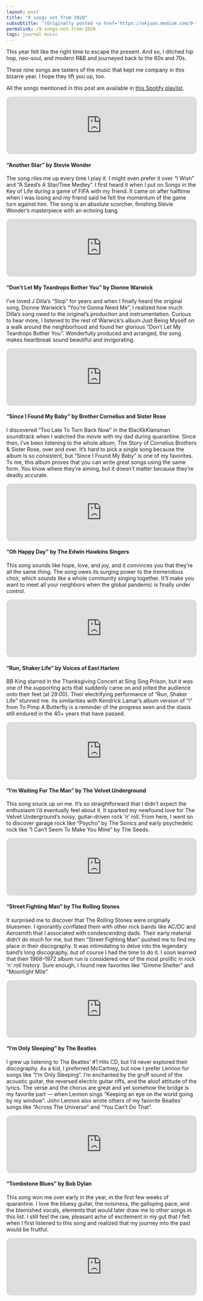 ```yaml
---
layout: post
title: "9 songs not from 2020"
subsubtitle: "(Originally posted <a href='https://okjuan.medium.com/9-favorite-songs-not-from-2020-e1c1f285269c'>on okjuan.medium.com</a>.)"
permalink: /9-songs-not-from-2020
tags: journal music
---
```


This year felt like the right time to escape the present.
And so, I ditched hip hop, neo-soul, and modern R&B and journeyed back to the 60s and 70s.
<!--more-->
These nine songs are tasters of the music that kept me company in this bizarre year.
I hope they lift you up, too.

All the songs mentioned in this post are available in [this Spotify playlist](https://open.spotify.com/playlist/347yAgEmyZmSDEDMfzn7zu?si=_nSEKzNjRY2lNh9a2GtrYA).

<iframe style="border-radius:12px" src="https://open.spotify.com/embed/playlist/347yAgEmyZmSDEDMfzn7zu?utm_source=generator" width="100%" height="152" frameBorder="0" allowfullscreen="" allow="autoplay; clipboard-write; encrypted-media; fullscreen; picture-in-picture" loading="lazy"></iframe>

#### “Another Star” by Stevie Wonder
The song riles me up every time I play it.
I might even prefer it over “I Wish” and “A Seed’s A Star/Tree Medley”.
I first heard it when I put on Songs in the Key of Life during a game of FIFA with my friend.
It came on after halftime when I was losing and my friend said he felt the momentum of the game turn against him.
The song is an absolute scorcher, finishing Stevie Wonder’s masterpiece with an echoing bang.

<iframe style="border-radius:12px" src="https://open.spotify.com/embed/track/5owFj7EOftzR9x5zciL0Bm?utm_source=generator" width="100%" height="152" frameBorder="0" allowfullscreen="" allow="autoplay; clipboard-write; encrypted-media; fullscreen; picture-in-picture" loading="lazy"></iframe>

#### “Don’t Let My Teardrops Bother You” by Dionne Warwick
I’ve loved J Dilla’s “Stop” for years and when I finally heard the original song, Dionne Warwick’s “You’re Gonna Need Me”, I realized how much Dilla’s song owed to the original’s production and instrumentation.
Curious to hear more, I listened to the rest of Warwick’s album Just Being Myself on a walk around the neighborhood and found her glorious “Don’t Let My Teardrops Bother You”.
Wonderfully produced and arranged, the song makes heartbreak sound beautiful and invigorating.

<iframe style="border-radius:12px" src="https://open.spotify.com/embed/track/0RqNzHgFwADfc3gPv7xNT8?utm_source=generator" width="100%" height="152" frameBorder="0" allowfullscreen="" allow="autoplay; clipboard-write; encrypted-media; fullscreen; picture-in-picture" loading="lazy"></iframe>

#### “Since I Found My Baby” by Brother Cornelius and Sister Rose
I discovered “Too Late To Turn Back Now” in the BlacKkKlansman soundtrack when I watched the movie with my dad during quarantine.
Since then, I’ve been listening to the whole album, The Story of Cornelius Brothers & Sister Rose, over and over.
It’s hard to pick a single song because the album is so consistent, but “Since I Found My Baby” is one of my favorites.
To me, this album proves that you can write great songs using the same form.
You know where they’re aiming, but it doesn’t matter because they’re deadly accurate.

<iframe style="border-radius:12px" src="https://open.spotify.com/embed/track/7ioli04BC5rpLV8Eovt4Rb?utm_source=generator" width="100%" height="152" frameBorder="0" allowfullscreen="" allow="autoplay; clipboard-write; encrypted-media; fullscreen; picture-in-picture" loading="lazy"></iframe>

#### “Oh Happy Day” by The Edwin Hawkins Singers
This song sounds like hope, love, and joy, and it convinces you that they’re all the same thing.
The song owes its surging power to the tremendous choir, which sounds like a whole community singing together.
It’ll make you want to meet all your neighbors when the global pandemic is finally under control.

<iframe style="border-radius:12px" src="https://open.spotify.com/embed/track/34yIb7hw5SuR80au1BHTtt?utm_source=generator" width="100%" height="152" frameBorder="0" allowfullscreen="" allow="autoplay; clipboard-write; encrypted-media; fullscreen; picture-in-picture" loading="lazy"></iframe>

#### “Run, Shaker Life” by Voices of East Harlem
BB King starred in the Thanksgiving Concert at Sing Sing Prison, but it was one of the supporting acts that suddenly came on and jolted the audience onto their feet (at 29:00).
Their electrifying performance of “Run, Shaker Life” stunned me.
Its similarities with Kendrick Lamar’s album version of “i” from To Pimp A Butterfly is a reminder of the progress seen and the stasis still endured in the 40+ years that have passed.

<iframe style="border-radius:12px" src="https://open.spotify.com/embed/track/40jG7x0VVLcBfAoFPR4Xam?utm_source=generator" width="100%" height="152" frameBorder="0" allowfullscreen="" allow="autoplay; clipboard-write; encrypted-media; fullscreen; picture-in-picture" loading="lazy"></iframe>

#### “I’m Waiting For The Man” by The Velvet Underground
This song snuck up on me.
It’s so straightforward that I didn’t expect the enthusiasm I’d eventually feel about it.
It sparked my newfound love for The Velvet Underground’s noisy, guitar-driven rock ’n’ roll.
From here, I went on to discover garage rock like “Psycho” by The Sonics and early psychedelic rock like “I Can’t Seem To Make You Mine” by The Seeds.

<iframe style="border-radius:12px" src="https://open.spotify.com/embed/track/3fElupNRLRJ0tbUDahPrAb?utm_source=generator" width="100%" height="152" frameBorder="0" allowfullscreen="" allow="autoplay; clipboard-write; encrypted-media; fullscreen; picture-in-picture" loading="lazy"></iframe>

#### “Street Fighting Man” by The Rolling Stones
It surprised me to discover that The Rolling Stones were originally bluesmen.
I ignorantly conflated them with other rock bands like AC/DC and Aerosmith that I associated with condescending dads.
Their early material didn’t do much for me, but then “Street Fighting Man” pushed me to find my place in their discography.
It was intimidating to delve into the legendary band’s long discography, but of course I had the time to do it.
I soon learned that their 1968–1972 album run is considered one of the most prolific in rock ’n’ roll history.
Sure enough, I found new favorites like “Gimme Shelter” and “Moonlight Mile”.

<iframe style="border-radius:12px" src="https://open.spotify.com/embed/track/7EXgO1bRnEArE58rtrgMWB?utm_source=generator" width="100%" height="152" frameBorder="0" allowfullscreen="" allow="autoplay; clipboard-write; encrypted-media; fullscreen; picture-in-picture" loading="lazy"></iframe>

#### “I’m Only Sleeping” by The Beatles
I grew up listening to The Beatles’ #1 Hits CD, but I’d never explored their discography.
As a kid, I preferred McCartney, but now I prefer Lennon for songs like “I’m Only Sleeping”.
I’m enchanted by the gruff sound of the acoustic guitar, the reversed electric guitar riffs, and the aloof attitude of the lyrics.
The verse and the chorus are great and yet somehow the bridge is my favorite part — when Lennon sings “Keeping an eye on the world going by my window”.
John Lennon also wrote others of my favorite Beatles’ songs like “Across The Universe” and “You Can’t Do That”.

<iframe style="border-radius:12px" src="https://open.spotify.com/embed/track/2ylCrFiBu98SC0vFfaCent?utm_source=generator" width="100%" height="152" frameBorder="0" allowfullscreen="" allow="autoplay; clipboard-write; encrypted-media; fullscreen; picture-in-picture" loading="lazy"></iframe>

#### “Tombstone Blues” by Bob Dylan
This song won me over early in the year, in the first few weeks of quarantine.
I love the bluesy guitar, the noisiness, the galloping pace, and the blemished vocals, elements that would later draw me to other songs in this list.
I still feel the raw, pleasant ache of excitement in my gut that I felt when I first listened to this song and realized that my journey into the past would be fruitful.

<iframe style="border-radius:12px" src="https://open.spotify.com/embed/track/5JqsRFZYDtIK5Rgeuzd2Jv?utm_source=generator" width="100%" height="152" frameBorder="0" allowfullscreen="" allow="autoplay; clipboard-write; encrypted-media; fullscreen; picture-in-picture" loading="lazy"></iframe>